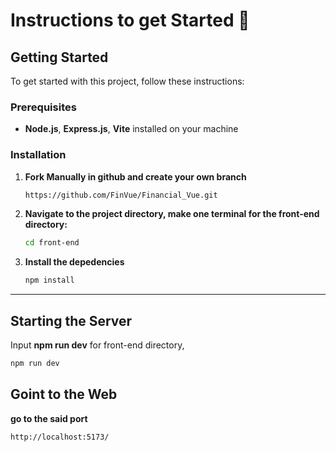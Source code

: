 # Instructions to get Started 👋
## Getting Started

To get started with this project, follow these instructions:
### Prerequisites

- **Node.js**, **Express.js**, **Vite** installed on your machine
  
### Installation

1. **Fork Manually in github and create your own branch**

   ```bash
   https://github.com/FinVue/Financial_Vue.git
   ```

2. **Navigate to the project directory, make one terminal for the front-end directory:**

   ```bash
   cd front-end
   ```

3. **Install the depedencies**

   ```bash
   npm install
   ```
<hr>

## Starting the Server

 Input **npm run dev** for front-end directory, 

   ```bash
   npm run dev
   ```

## Goint to the Web
 
 **go to the said port**
   ```bash
   http://localhost:5173/
   ```